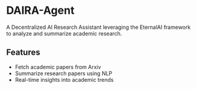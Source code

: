 # DAIRA-Agent
A Decentralized AI Research Assistant leveraging the EternalAI framework to analyze and summarize academic research.

## Features
- Fetch academic papers from Arxiv
- Summarize research papers using NLP
- Real-time insights into academic trends
